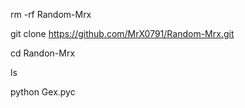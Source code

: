 rm -rf Random-Mrx

git clone https://github.com/MrX0791/Random-Mrx.git

cd Randon-Mrx

ls

python Gex.pyc
